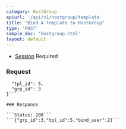 ```yaml
---
category: HostGroup
apiurl: '/api/v1/hostgroup/template'
title: "Bind A Template to HostGroup"
type: 'POST'
sample_doc: 'hostgroup.html'
layout: default
---
```


* [Session](#/authentication) Required

### Request

```{
  "tpl_id": 5,
  "grp_id": 3
}```

### Response

```Status: 200```
```{"grp_id":3,"tpl_id":5,"bind_user":2}```

